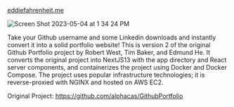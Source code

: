<a href='http://www.eddiefahrenheit.me'> eddiefahrenheit.me </a>

![Screen Shot 2023-05-04 at 1 34 24 PM](https://user-images.githubusercontent.com/114819096/236284062-497d2d61-b62a-4a01-9e7e-97cd54103b28.png)

Take your Github username and some Linkedin downloads and instantly convert it into a solid portfolio website! This is version 2 of the original Github Portfolio project by Robert West, Tim Baker, and Edmund He. It converts the original project into NextJS13 with the app directory and React server components, and containerizes the project using Docker and Docker Compose. The project uses popular infrastructure technologies; it is reverse-proxied with NGINX and hosted on AWS EC2. 

Original Project: https://github.com/alphacas/GithubPortfolio
